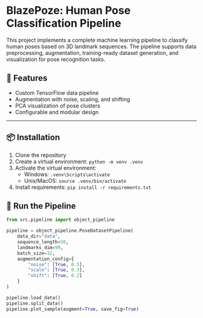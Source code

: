 # BlazePoze: Human Pose Classification Pipeline
   
This project implements a complete machine learning pipeline to classify human poses based on 3D landmark sequences. The pipeline supports data preprocessing, augmentation, training-ready dataset generation, and visualization for pose recognition tasks.

## 🚀 Features

- Custom TensorFlow data pipeline
- Augmentation with noise, scaling, and shifting
- PCA visualization of pose clusters
- Configurable and modular design

---

## 📦 Installation
   
1. Clone the repository
2. Create a virtual environment: `python -m venv .venv`
3. Activate the virtual environment:
   - Windows: `.venv\Scripts\activate`
   - Unix/MacOS: `source .venv/bin/activate`
4. Install requirements: `pip install -r requirements.txt`
   
## 🧪 Run the Pipeline
```python
from src.pipeline import object_pipeline

pipeline = object_pipeline.PoseDatasetPipeline(
    data_dir="data",
    sequence_length=50,
    landmarks_dim=99,
    batch_size=32,
    augmentation_config={
        "noise": [True, 0.5],
        "scale": [True, 0.3],
        "shift": [True, 0.2]
    }
)

pipeline.load_data()
pipeline.split_data()
pipeline.plot_sample(augment=True, save_fig=True)
```
